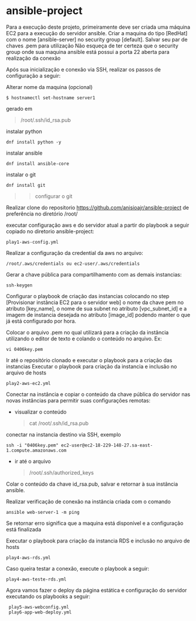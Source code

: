 # ansible-project

Para a execução deste projeto, primeiramente deve ser criada uma máquina EC2 para a execução do servidor ansible. 
Criar a maquina do tipo [RedHat] com o nome [ansible-server] no security group [default].
Salvar seu par de chaves .pem para utilização
Não esqueça de ter certeza que o security group onde sua maquina ansible está possui a porta 22 aberta para realização da conexão

Após sua inicialização e conexão via SSH, realizar os passos de configuração a seguir:

Alterar nome da maquina (opcional)

    $ hostnamectl set-hostname server1
   

gerado em
> /root/.ssh/id_rsa.pub

instalar python

    dnf install python -y

instalar ansible     

    dnf install ansible-core

instalar o git

    dnf install git

>> configurar o git
>> 

Realizar clone do repositorio
    https://github.com/anisioajr/ansible-project
de preferência no diretório /root/


executar configuração aws e do servidor atual a partir do playbook a seguir copiado no diretorio ansible-project:

    play1-aws-config.yml

Realizar a configuração da credential da aws no arquivo:

    /root/.aws/credentials ou ec2-user/.aws/credentials

Gerar a chave pública para compartilhamento com as demais instancias:

    ssh-keygen 

Configurar o playbook de criação das instancias colocando no step [Provisionar instância EC2 para o servidor web] o nome da chave pem no atributo [key_name], o nome de sua subnet no atributo [vpc_subnet_id] e a imagem de instancia desejada no atributo [image_id] podendo manter o que já está configurado por hora.

Colocar o arquivo .pem no qual utilizará para a criação da instância utilizando o editor de texto e colando o conteúdo no arquivo. Ex:

    vi 0406key.pem

Ir até o repositório clonado e executar o playbook para a criação das instancias
Executar o playbook para criação da instancia e inclusão no arquivo de hosts

    play2-aws-ec2.yml


Conectar na instância e copiar o conteúdo da chave pública do servidor nas novas instâncias para permitir suas configurações remotas:
- visualizar o conteúdo

  > cat /root/.ssh/id_rsa.pub
  
conectar na instancia destino via SSH, exemplo

    ssh -i "0406key.pem" ec2-user@ec2-18-229-148-27.sa-east-1.compute.amazonaws.com

- ir até o arquivo

  > /root/.ssh/authorized_keys
  
Colar o conteúdo da chave id_rsa.pub, salvar e retornar à sua instância ansible.
  
Realizar  verificação de conexão na instância criada com o comando

    ansible web-server-1 -m ping

Se retornar erro significa que a maquina está disponível e a configuração está finalizada

Executar o playbook para criação da instancia RDS e inclusão no arquivo de hosts

    play4-aws-rds.yml

Caso queira testar a conexão, execute o playbook a seguir:

    play4-aws-teste-rds.yml

 Agora vamos fazer o deploy da página estática e configuração do servidor executando os playbooks a seguir:

     play5-aws-webconfig.yml
     play6-app-web-deploy.yml













  
